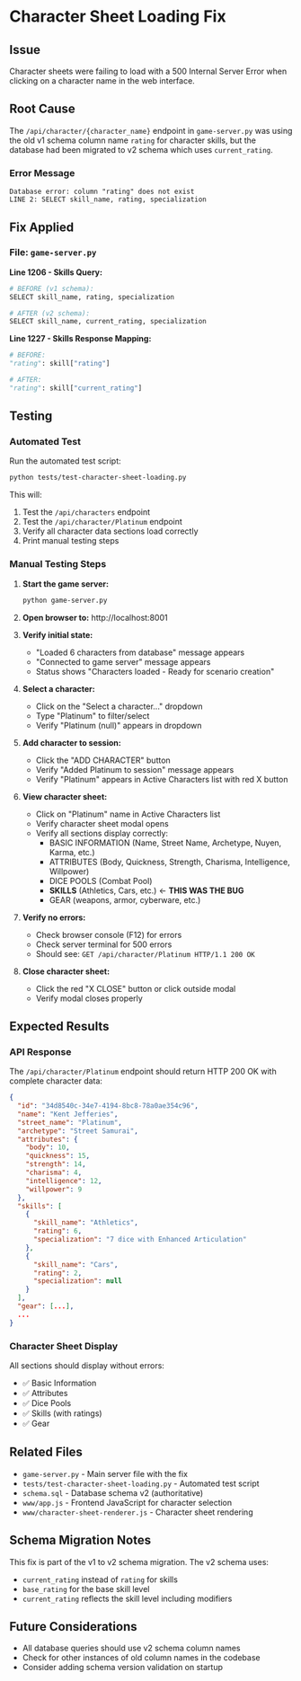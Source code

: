 # Character Sheet Loading Fix

## Issue
Character sheets were failing to load with a 500 Internal Server Error when clicking on a character name in the web interface.

## Root Cause
The `/api/character/{character_name}` endpoint in `game-server.py` was using the old v1 schema column name `rating` for character skills, but the database had been migrated to v2 schema which uses `current_rating`.

### Error Message
```
Database error: column "rating" does not exist
LINE 2: SELECT skill_name, rating, specialization
```

## Fix Applied

### File: `game-server.py`

**Line 1206 - Skills Query:**
```python
# BEFORE (v1 schema):
SELECT skill_name, rating, specialization

# AFTER (v2 schema):
SELECT skill_name, current_rating, specialization
```

**Line 1227 - Skills Response Mapping:**
```python
# BEFORE:
"rating": skill["rating"]

# AFTER:
"rating": skill["current_rating"]
```

## Testing

### Automated Test
Run the automated test script:
```bash
python tests/test-character-sheet-loading.py
```

This will:
1. Test the `/api/characters` endpoint
2. Test the `/api/character/Platinum` endpoint
3. Verify all character data sections load correctly
4. Print manual testing steps

### Manual Testing Steps

1. **Start the game server:**
   ```bash
   python game-server.py
   ```

2. **Open browser to:** http://localhost:8001

3. **Verify initial state:**
   - "Loaded 6 characters from database" message appears
   - "Connected to game server" message appears
   - Status shows "Characters loaded - Ready for scenario creation"

4. **Select a character:**
   - Click on the "Select a character..." dropdown
   - Type "Platinum" to filter/select
   - Verify "Platinum (null)" appears in dropdown

5. **Add character to session:**
   - Click the "ADD CHARACTER" button
   - Verify "Added Platinum to session" message appears
   - Verify "Platinum" appears in Active Characters list with red X button

6. **View character sheet:**
   - Click on "Platinum" name in Active Characters list
   - Verify character sheet modal opens
   - Verify all sections display correctly:
     * BASIC INFORMATION (Name, Street Name, Archetype, Nuyen, Karma, etc.)
     * ATTRIBUTES (Body, Quickness, Strength, Charisma, Intelligence, Willpower)
     * DICE POOLS (Combat Pool)
     * **SKILLS** (Athletics, Cars, etc.) ← **THIS WAS THE BUG**
     * GEAR (weapons, armor, cyberware, etc.)

7. **Verify no errors:**
   - Check browser console (F12) for errors
   - Check server terminal for 500 errors
   - Should see: `GET /api/character/Platinum HTTP/1.1 200 OK`

8. **Close character sheet:**
   - Click the red "X CLOSE" button or click outside modal
   - Verify modal closes properly

## Expected Results

### API Response
The `/api/character/Platinum` endpoint should return HTTP 200 OK with complete character data:

```json
{
  "id": "34d8540c-34e7-4194-8bc8-78a0ae354c96",
  "name": "Kent Jefferies",
  "street_name": "Platinum",
  "archetype": "Street Samurai",
  "attributes": {
    "body": 10,
    "quickness": 15,
    "strength": 14,
    "charisma": 4,
    "intelligence": 12,
    "willpower": 9
  },
  "skills": [
    {
      "skill_name": "Athletics",
      "rating": 6,
      "specialization": "7 dice with Enhanced Articulation"
    },
    {
      "skill_name": "Cars",
      "rating": 2,
      "specialization": null
    }
  ],
  "gear": [...],
  ...
}
```

### Character Sheet Display
All sections should display without errors:
- ✅ Basic Information
- ✅ Attributes
- ✅ Dice Pools
- ✅ Skills (with ratings)
- ✅ Gear

## Related Files
- `game-server.py` - Main server file with the fix
- `tests/test-character-sheet-loading.py` - Automated test script
- `schema.sql` - Database schema v2 (authoritative)
- `www/app.js` - Frontend JavaScript for character selection
- `www/character-sheet-renderer.js` - Character sheet rendering

## Schema Migration Notes
This fix is part of the v1 to v2 schema migration. The v2 schema uses:
- `current_rating` instead of `rating` for skills
- `base_rating` for the base skill level
- `current_rating` reflects the skill level including modifiers

## Future Considerations
- All database queries should use v2 schema column names
- Check for other instances of old column names in the codebase
- Consider adding schema version validation on startup
